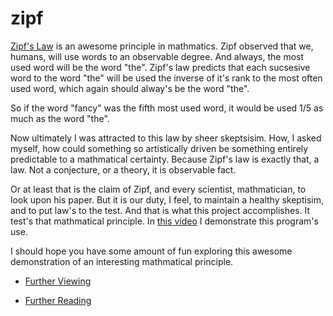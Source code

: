 # zipf




 [Zipf's Law](https://en.wikipedia.org/wiki/Zipf%27s_law) is an awesome principle in mathmatics. Zipf observed that we, humans, will use words to an observable degree. And always, the most used word will be the word "the". Zipf's law predicts that each sucsesive word to the word "the" will be used the inverse of it's rank to the most often used word, which again should alway's be the word "the". 
 
 So if the word "fancy" was the fifth most used word, it would be used 1/5 as much as the word "the". 
 
 Now ultimately I was attracted to this law by sheer skeptsisim. How, I asked myself, how could something so artistically driven be something entirely predictable to a mathmatical certainty. Because Zipf's law is exactly that, a law. Not a conjecture, or a theory, it is observable fact. 
 
 Or at least that is the claim of Zipf, and every scientist, mathmatician, to look upon his paper. But it is our duty, I feel, to maintain a healthy skeptisim, and to put law's to the test. And that is what this project accomplishes. It test's that mathmatical principle. In [this video]() I demonstrate this program's use. 
 
 I should hope you have some amount of fun exploring this awesome demonstration of an interesting mathmatical principle. 
 
 - [Further Viewing](https://www.youtube.com/watch?v=fCn8zs912OE)
 
 - [Further Reading](http://www.businessinsider.com/zipfs-law-and-the-most-common-words-in-english-2013-10)


